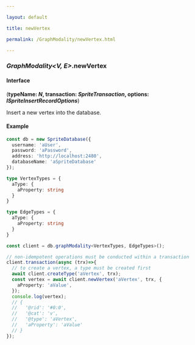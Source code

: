 ```yaml
---

layout: default

title: newVertex

permalink: /GraphModality/newVertex.html

---
```


### _GraphModality&lt;V, E&gt;_.newVertex

#### Interface

(**typeName: *N*, transaction: *SpriteTransaction*, options: *ISpriteInsertRecordOptions***)

Insert a new vertex into the database.

#### Example

```ts
const db = new SpriteDatabase({
  username: 'aUser',
  password: 'aPassword',
  address: 'http://localhost:2480',
  databaseName: 'aSpriteDatabase'
});

type VertexTypes = {
  aType: {
    aProperty: string
  }
}

type EdgeTypes = {
  aType: {
    aProperty: string
  }
}

const client = db.graphModality<VertexTypes, EdgeTypes>();

// non-idempotent operations must be conducted within a transaction
client.transaction(async (trx)=>{
  // to create a vertex, a type must be created first
  await client.createType('aVertex', trx);
  const vertex = await client.newVertex('aVertex', trx, {
    aProperty: 'aValue',
  });
  console.log(vertex);
  // {
  //   '@rid': '#0:0',
  //   '@cat': 'v',
  //   '@type': 'aVertex',
  //   'aProperty': 'aValue'
  // }
});
```

